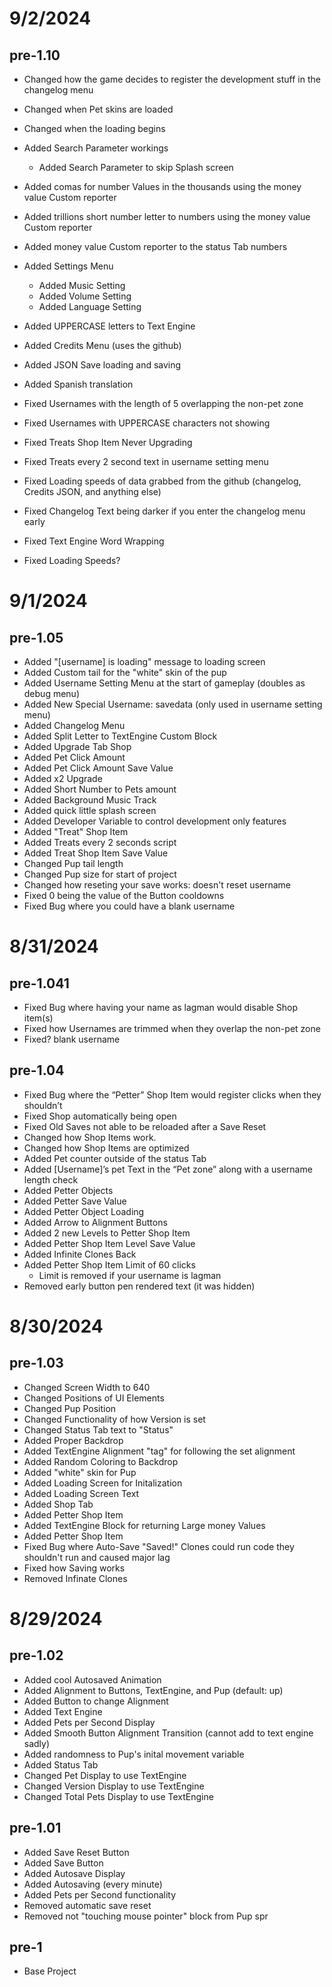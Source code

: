 # 9/2/2024

## pre-1.10
- Changed how the game decides to register the development stuff in the changelog menu
- Changed when Pet skins are loaded
- Changed when the loading begins

- Added Search Parameter workings
  - Added Search Parameter to skip Splash screen
- Added comas for number Values in the thousands using the money value Custom reporter
- Added trillions short number letter to numbers using the money value Custom reporter
- Added money value Custom reporter to the status Tab numbers
- Added Settings Menu
  - Added Music Setting
  - Added Volume Setting
  - Added Language Setting
- Added UPPERCASE letters to Text Engine
- Added Credits Menu (uses the github)
- Added JSON Save loading and saving
- Added Spanish translation

- Fixed Usernames with the length of 5 overlapping the non-pet zone
- Fixed Usernames with UPPERCASE characters not showing
- Fixed Treats Shop Item Never Upgrading
- Fixed Treats every 2 second text in username setting menu
- Fixed Loading speeds of data grabbed from the github (changelog, Credits JSON, and anything else)
- Fixed Changelog Text being darker if you enter the changelog menu early
- Fixed Text Engine Word Wrapping
- Fixed Loading Speeds?

# 9/1/2024

## pre-1.05
- Added "[username] is loading" message to loading screen
- Added Custom tail for the "white" skin of the pup
- Added Username Setting Menu at the start of gameplay (doubles as debug menu)
- Added New Special Username: savedata (only used in username setting menu)
- Added Changelog Menu
- Added Split Letter to TextEngine Custom Block
- Added Upgrade Tab Shop
- Added Pet Click Amount
- Added Pet Click Amount Save Value
- Added x2 Upgrade
- Added Short Number to Pets amount
- Added Background Music Track
- Added quick little splash screen
- Added Developer Variable to control development only features
- Added "Treat" Shop Item
- Added Treats every 2 seconds script
- Added Treat Shop Item Save Value
- Changed Pup tail length
- Changed Pup size for start of project
- Changed how reseting your save works: doesn't reset username
- Fixed 0 being the value of the Button cooldowns
- Fixed Bug where you could have a blank username

# 8/31/2024

## pre-1.041
- Fixed Bug where having your name as lagman would disable Shop item(s)
- Fixed how Usernames are trimmed when they overlap the non-pet zone
- Fixed? blank username

## pre-1.04
- Fixed Bug where the “Petter” Shop Item would register clicks when they shouldn’t
- Fixed Shop automatically being open
- Fixed Old Saves not able to be reloaded after a Save Reset
- Changed how Shop Items work.
- Changed how Shop Items are optimized
- Added Pet counter outside of the status Tab
- Added [Username]’s pet Text in the “Pet zone” along with a username length check
- Added Petter Objects
- Added Petter Save Value
- Added Petter Object Loading
- Added Arrow to Alignment Buttons
- Added 2 new Levels to Petter Shop Item
- Added Petter Shop Item Level Save Value
- Added Infinite Clones Back
- Added Petter Shop Item Limit of 60 clicks
  - Limit is removed if your username is lagman
- Removed early button pen rendered text (it was hidden)

# 8/30/2024

## pre-1.03
- Changed Screen Width to 640
- Changed Positions of UI Elements
- Changed Pup Position
- Changed Functionality of how Version is set
- Changed Status Tab text to "Status"
- Added Proper Backdrop
- Added TextEngine Alignment "tag" for following the set alignment
- Added Random Coloring to Backdrop
- Added "white" skin for Pup
- Added Loading Screen for Initalization
- Added Loading Screen Text
- Added Shop Tab
- Added Petter Shop Item
- Added TextEngine Block for returning Large money Values
- Added Petter Shop Item
- Fixed Bug where Auto-Save "Saved!" Clones could run code they shouldn't run and caused major lag
- Fixed how Saving works
- Removed Infinate Clones

# 8/29/2024

## pre-1.02
- Added cool Autosaved Animation
- Added Alignment to Buttons, TextEngine, and Pup (default: up)
- Added Button to change Alignment
- Added Text Engine
- Added Pets per Second Display
- Added Smooth Button Alignment Transition (cannot add to text engine sadly)
- Added randomness to Pup's inital movement variable
- Added Status Tab
- Changed Pet Display to use TextEngine
- Changed Version Display to use TextEngine
- Changed Total Pets Display to use TextEngine

## pre-1.01
- Added Save Reset Button
- Added Save Button
- Added Autosave Display
- Added Autosaving (every minute)
- Added Pets per Second functionality
- Removed automatic save reset
- Removed not "touching mouse pointer" block from Pup spr

## pre-1
- Base Project
